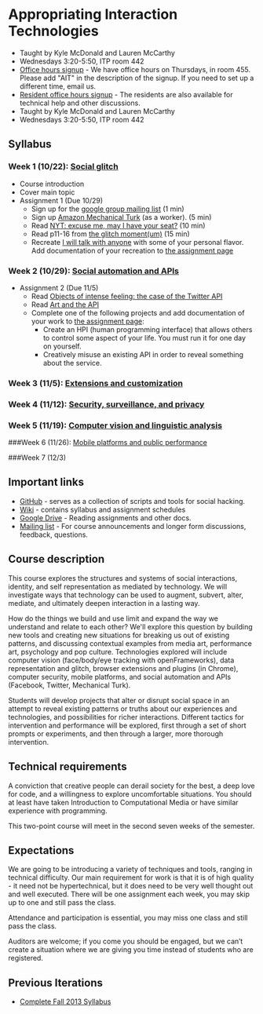# Appropriating Interaction Technologies

* Taught by Kyle McDonald and Lauren McCarthy
* Wednesdays 3:20-5:50, ITP room 442
* [Office hours signup](http://bit.ly/1hECzFK) - We have office hours on Thursdays, in room 455. Please add "AIT" in the description of the signup. If you need to set up a different time, email us.
* [Resident office hours signup](https://itp.nyu.edu/inwiki/) - The residents are also available for technical help and other discussions.
* Taught by Kyle McDonald and Lauren McCarthy
* Wednesdays 3:20-5:50, ITP room 442

## Syllabus

### Week 1 (10/22): [Social glitch](https://github.com/lmccart/AppropriatingInteractionTechnologies/wiki/Social-glitch)

* Course introduction
* Cover main topic
* Assignment 1 (Due 10/29)
	* Sign up for the [google group mailing list](https://groups.google.com/forum/#!forum/appropriating-interaction-technologies) (1 min)
	* Sign up [Amazon Mechanical Turk](https://www.mturk.com/mturk/welcome) (as a worker). (5 min)
	* Read [NYT: excuse me, may I have your seat?](http://select.nytimes.com/gst/abstract.html?res=F20F15FE3A540C778DDDA00894DC404482&pagewanted=1) (10 min)
	* Read p11-16 from [the glitch moment(um)](https://docs.google.com/file/d/0B9tyIRZ76JCdSlZJTU40R3RNaGs/edit?usp=sharing) (15 min)
	* Recreate [I will talk with anyone](http://visitsteve.com/made/talkwithanyone/) with some of your personal flavor. Add documentation of your recreation to [the assignment page](https://github.com/lmccart/AppropriatingInteractionTechnologies/wiki/Fall-2014-Assignments)

### Week 2 (10/29): [Social automation and APIs](https://github.com/lmccart/AppropriatingInteractionTechnologies/wiki/Social-automation-and-APIs)
* Assignment 2 (Due 11/5)
	* Read [Objects of intense feeling: the case of the Twitter API](http://computationalculture.net/article/objects-of-intense-feeling-the-case-of-the-twitter-api)  
	* Read [Art and the API](http://blog.blprnt.com/blog/blprnt/art-and-the-api)
	* Complete one of the following projects and add documentation of your work to [the assignment page](https://github.com/lmccart/AppropriatingInteractionTechnologies/wiki/Fall-2014-Assignments):
		* Create an HPI (human programming interface) that allows others to control some aspect of your life. You must run it for one day on yourself.
		* Creatively misuse an existing API in order to reveal something about the service.

### Week 3 (11/5): [Extensions and customization](https://github.com/lmccart/AppropriatingInteractionTechnologies/wiki/Extensions-and-customization)


### Week 4 (11/12): [Security, surveillance, and privacy](https://github.com/lmccart/AppropriatingInteractionTechnologies/wiki/Security,-surveillance,-and-privacy)


### Week 5 (11/19): [Computer vision and linguistic analysis](https://github.com/lmccart/AppropriatingInteractionTechnologies/wiki/Computer-vision-and-linguistic-analysis)


###Week 6 (11/26): [Mobile platforms and public performance](https://github.com/lmccart/AppropriatingInteractionTechnologies/wiki/Mobile-platforms-and-public-performance)

###Week 7 (12/3)


## Important links

* [GitHub](https://github.com/lmccart/AppropriatingInteractionTechnologies) - serves as a collection of scripts and tools for social hacking.
* [Wiki](https://github.com/lmccart/AppropriatingInteractionTechnologies/wiki/) - contains syllabus and assignment schedules
* [Google Drive](https://drive.google.com/folderview?id=0B9tyIRZ76JCdNzdlUHAtdlUtTFU&usp=sharing) - Reading assignments and other docs.
* [Mailing list](http://groups.google.com/group/appropriating-interaction-technologies/) - For course announcements and longer form discussions, feedback, questions. 

## Course description

This course explores the structures and systems of social interactions, identity, and self representation as mediated by technology. We will investigate ways that technology can be used to augment, subvert, alter, mediate, and ultimately deepen interaction in a lasting way.

How do the things we build and use limit and expand the way we understand and relate to each other? We'll explore this question by building new tools and creating new situations for breaking us out of existing patterns, and discussing contextual examples from media art, performance art, psychology and pop culture. Technologies explored will include computer vision (face/body/eye tracking with openFrameworks), data representation and glitch, browser extensions and plugins (in Chrome), computer security, mobile platforms, and social automation and APIs (Facebook, Twitter, Mechanical Turk).

Students will develop projects that alter or disrupt social space in an attempt to reveal existing patterns or truths about our experiences and technologies, and possibilities for richer interactions. Different
tactics for intervention and performance will be explored, first through a set of short prompts or experiments, and then through a larger, more thorough intervention.

## Technical requirements

A conviction that creative people can derail society for the best, a deep love for code, and a willingness to explore uncomfortable situations. You should at least have taken Introduction to Computational Media or have similar experience with programming.

This two-point course will meet in the second seven weeks of the semester.

## Expectations

We are going to be introducing a variety of techniques and tools, ranging in technical difficulty. Our main requirement for work is that it is of high quality - it need not be hypertechnical, but it does need to be very well thought out and well executed. There will be one assignment each week, you may skip up to one and still pass the class.

Attendance and participation is essential, you may miss one class and still pass the class.

Auditors are welcome; if you come you should be engaged, but we can’t create a situation where we are giving you time instead of students who are registered.

## Previous Iterations

* [Complete Fall 2013 Syllabus](https://github.com/lmccart/AppropriatingInteractionTechnologies/wiki/Fall-2013)